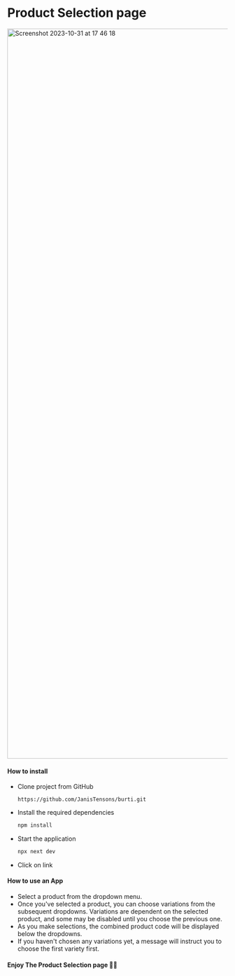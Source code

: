 # Product Selection page

<img width="1666" alt="Screenshot 2023-10-31 at 17 46 18" src="https://github.com/JanisTensons/product-list-page/assets/124044988/6d47baf5-fd5b-450a-a8f9-b71baeae7d24">

#### How to install

- Clone project from GitHub
  ```
  https://github.com/JanisTensons/burti.git
  ```
- Install the required dependencies
  ```bash
  npm install
  ```
- Start the application
  ```bash
  npx next dev
  ```
- Click on link

#### How to use an App

- Select a product from the dropdown menu.
- Once you've selected a product, you can choose variations from the subsequent dropdowns. Variations are dependent on the selected product, and some may be disabled until you choose the previous one.
- As you make selections, the combined product code will be displayed below the dropdowns.
- If you haven't chosen any variations yet, a message will instruct you to choose the first variety first.

#### Enjoy The Product Selection page 👍🏻
